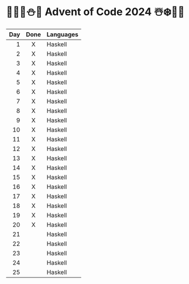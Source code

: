 # 🦌🎅🏻⛄🎁 Advent of Code 2024 ☃️❄️🤶🎄

| Day | Done | Languages    |
| --: | :--: | :----------  |
|   1 |  X   | Haskell      |
|   2 |  X   | Haskell      |
|   3 |  X   | Haskell      |
|   4 |  X   | Haskell      |
|   5 |  X   | Haskell      |
|   6 |  X   | Haskell      |
|   7 |  X   | Haskell      |
|   8 |  X   | Haskell      |
|   9 |  X   | Haskell      |
|  10 |  X   | Haskell      |
|  11 |  X   | Haskell      |
|  12 |  X   | Haskell      |
|  13 |  X   | Haskell      |
|  14 |  X   | Haskell      |
|  15 |  X   | Haskell      |
|  16 |  X   | Haskell      |
|  17 |  X   | Haskell      |
|  18 |  X   | Haskell      |
|  19 |  X   | Haskell      |
|  20 |  X   | Haskell      |
|  21 |      | Haskell      |
|  22 |      | Haskell      |
|  23 |      | Haskell      |
|  24 |      | Haskell      |
|  25 |      | Haskell      |
